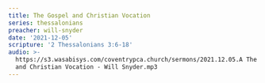 ```yaml
---
title: The Gospel and Christian Vocation
series: thessalonians
preacher: will-snyder
date: '2021-12-05'
scripture: '2 Thessalonians 3:6-18'
audio: >-
  https://s3.wasabisys.com/coventrypca.church/sermons/2021.12.05.A The Gospel
  and Christian Vocation - Will Snyder.mp3
---
```

